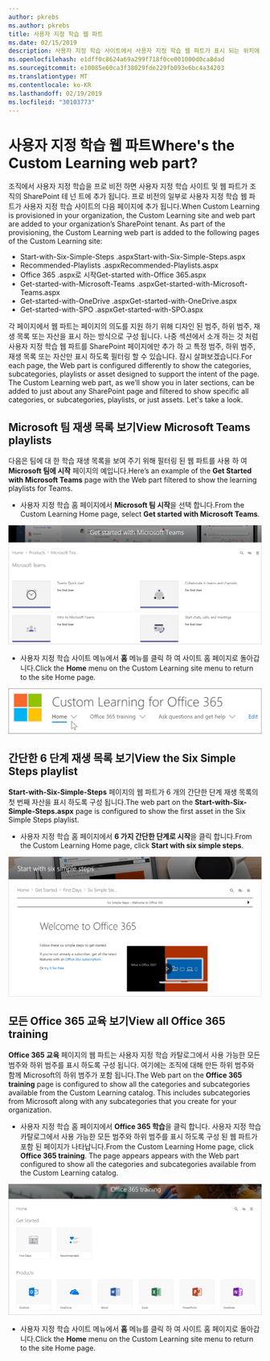 ```yaml
---
author: pkrebs
ms.author: pkrebs
title: 사용자 지정 학습 웹 파트
ms.date: 02/15/2019
description: 사용자 지정 학습 사이트에서 사용자 지정 학습 웹 파트가 표시 되는 위치에 대해 알아보기
ms.openlocfilehash: e1dff0c8624a69a299f718f0ce001000d0ca8dad
ms.sourcegitcommit: e10085e60ca3f38029fde229fb093e6bc4a34203
ms.translationtype: MT
ms.contentlocale: ko-KR
ms.lasthandoff: 02/19/2019
ms.locfileid: "30103773"
---
```

# <a name="wheres-the-custom-learning-web-part"></a><span data-ttu-id="d180d-103">사용자 지정 학습 웹 파트</span><span class="sxs-lookup"><span data-stu-id="d180d-103">Where's the Custom Learning web part?</span></span>

<span data-ttu-id="d180d-p101">조직에서 사용자 지정 학습을 프로 비전 하면 사용자 지정 학습 사이트 및 웹 파트가 조직의 SharePoint 테 넌 트에 추가 됩니다. 프로 비전의 일부로 사용자 지정 학습 웹 파트가 사용자 지정 학습 사이트의 다음 페이지에 추가 됩니다.</span><span class="sxs-lookup"><span data-stu-id="d180d-p101">When Custom Learning is provisioned in your organization, the Custom Learning site and web part are added to your organization’s SharePoint tenant. As part of the provisioning, the Custom Learning web part is added to the following pages of the Custom Learning site:</span></span>

- <span data-ttu-id="d180d-106">Start-with-Six-Simple-Steps .aspx</span><span class="sxs-lookup"><span data-stu-id="d180d-106">Start-with-Six-Simple-Steps.aspx</span></span> 
- <span data-ttu-id="d180d-107">Recommended-Playlists .aspx</span><span class="sxs-lookup"><span data-stu-id="d180d-107">Recommended-Playlists.aspx</span></span>
- <span data-ttu-id="d180d-108">Office 365 .aspx로 시작</span><span class="sxs-lookup"><span data-stu-id="d180d-108">Get-started with-Office 365.aspx</span></span>
- <span data-ttu-id="d180d-109">Get-started-with-Microsoft-Teams .aspx</span><span class="sxs-lookup"><span data-stu-id="d180d-109">Get-started-with-Microsoft-Teams.aspx</span></span>
- <span data-ttu-id="d180d-110">Get-started-with-OneDrive .aspx</span><span class="sxs-lookup"><span data-stu-id="d180d-110">Get-started-with-OneDrive.aspx</span></span>
- <span data-ttu-id="d180d-111">Get-started-with-SPO .aspx</span><span class="sxs-lookup"><span data-stu-id="d180d-111">Get-started-with-SPO.aspx</span></span>

<span data-ttu-id="d180d-p102">각 페이지에서 웹 파트는 페이지의 의도를 지원 하기 위해 디자인 된 범주, 하위 범주, 재생 목록 또는 자산을 표시 하는 방식으로 구성 됩니다. 나중 섹션에서 소개 하는 것 처럼 사용자 지정 학습 웹 파트를 SharePoint 페이지에만 추가 하 고 특정 범주, 하위 범주, 재생 목록 또는 자산만 표시 하도록 필터링 할 수 있습니다. 잠시 살펴보겠습니다.</span><span class="sxs-lookup"><span data-stu-id="d180d-p102">For each page, the Web part is configured differently to show the categories, subcategories, playlists or asset designed to support the intent of the page. The Custom Learning web part, as we’ll show you in later sections, can be added to just about any SharePoint page and filtered to show specific all categories, or subcategories, playlists, or just assets. Let's take a look.</span></span> 

## <a name="view-microsoft-teams-playlists"></a><span data-ttu-id="d180d-115">Microsoft 팀 재생 목록 보기</span><span class="sxs-lookup"><span data-stu-id="d180d-115">View Microsoft Teams playlists</span></span>

<span data-ttu-id="d180d-116">다음은 팀에 대 한 학습 재생 목록을 보여 주기 위해 필터링 된 웹 파트를 사용 하 여 **Microsoft 팀에 시작** 페이지의 예입니다.</span><span class="sxs-lookup"><span data-stu-id="d180d-116">Here’s an example of the **Get Started with Microsoft Teams** page with the Web part filtered to show the learning playlists for Teams.</span></span> 

- <span data-ttu-id="d180d-117">사용자 지정 학습 홈 페이지에서 **Microsoft 팀 시작**을 선택 합니다.</span><span class="sxs-lookup"><span data-stu-id="d180d-117">From the Custom Learning Home page, select **Get started with Microsoft Teams**.</span></span>

![cg-whereiswp-teams-.png](media/cg-whereiswp-teams.png)

- <span data-ttu-id="d180d-119">사용자 지정 학습 사이트 메뉴에서 **홈** 메뉴를 클릭 하 여 사이트 홈 페이지로 돌아갑니다.</span><span class="sxs-lookup"><span data-stu-id="d180d-119">Click the **Home** menu on the Custom Learning site menu to return to the site Home page.</span></span>

![cg-homebtnmenu-.png](media/cg-homebtnmenu.png)

## <a name="view-the-six-simple-steps-playlist"></a><span data-ttu-id="d180d-121">간단한 6 단계 재생 목록 보기</span><span class="sxs-lookup"><span data-stu-id="d180d-121">View the Six Simple Steps playlist</span></span>

<span data-ttu-id="d180d-122">**Start-with-Six-Simple-Steps** 페이지의 웹 파트가 6 개의 간단한 단계 재생 목록의 첫 번째 자산을 표시 하도록 구성 됩니다.</span><span class="sxs-lookup"><span data-stu-id="d180d-122">The web part on the **Start-with-Six-Simple-Steps.aspx** page is configured to show the first asset in the Six Simple Steps playlist.</span></span> 

- <span data-ttu-id="d180d-123">사용자 지정 학습 홈 페이지에서 **6 가지 간단한 단계로 시작**을 클릭 합니다.</span><span class="sxs-lookup"><span data-stu-id="d180d-123">From the Custom Learning Home page,  click **Start with six simple steps**.</span></span> 

![cg-whereiswp-six-.png](media/cg-whereiswp-six.png)

## <a name="view-all-office-365-training"></a><span data-ttu-id="d180d-125">모든 Office 365 교육 보기</span><span class="sxs-lookup"><span data-stu-id="d180d-125">View all Office 365 training</span></span>

<span data-ttu-id="d180d-p103">**Office 365 교육** 페이지의 웹 파트는 사용자 지정 학습 카탈로그에서 사용 가능한 모든 범주와 하위 범주를 표시 하도록 구성 됩니다. 여기에는 조직에 대해 만든 하위 범주와 함께 Microsoft의 하위 범주가 포함 됩니다.</span><span class="sxs-lookup"><span data-stu-id="d180d-p103">The Web part on the **Office 365 training** page is configured to show all the categories and subcategories available from the Custom Learning catalog. This includes subcategories from Microsoft along with any subcategories that you create for your organization.</span></span>

- <span data-ttu-id="d180d-p104">사용자 지정 학습 홈 페이지에서 **Office 365 학습**을 클릭 합니다. 사용자 지정 학습 카탈로그에서 사용 가능한 모든 범주와 하위 범주를 표시 하도록 구성 된 웹 파트가 포함 된 페이지가 나타납니다.</span><span class="sxs-lookup"><span data-stu-id="d180d-p104">From the Custom Learning Home page, click **Office 365 training**. The page appears appears with the Web part configured to show all the categories and subcategories available from the Custom Learning catalog.</span></span>

![cg-whereiswp-o365-.png](media/cg-whereiswp-o365.png)

- <span data-ttu-id="d180d-131">사용자 지정 학습 사이트 메뉴에서 **홈** 메뉴를 클릭 하 여 사이트 홈 페이지로 돌아갑니다.</span><span class="sxs-lookup"><span data-stu-id="d180d-131">Click the **Home** menu on the Custom Learning site menu to return to the site Home page.</span></span>

